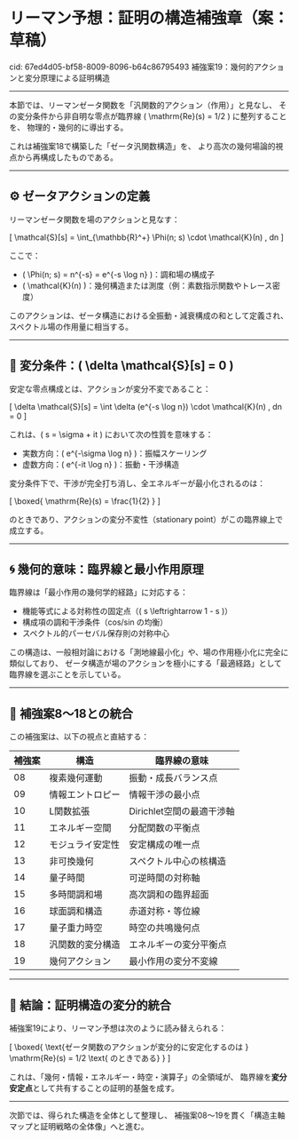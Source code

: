 # リーマン予想：証明の構造補強章（案：草稿）

cid: 67ed4d05-bf58-8009-8096-b64c86795493
補強案19：幾何的アクションと変分原理による証明構造

---

本節では、リーマンゼータ関数を「汎関数的アクション（作用）」と見なし、
その変分条件から非自明な零点が臨界線 \( \mathrm{Re}(s) = 1/2 \) に整列することを、
物理的・幾何的に導出する。

これは補強案18で構築した「ゼータ汎関数構造」を、
より高次の幾何場論的視点から再構成したものである。

---

## ⚙️ ゼータアクションの定義

リーマンゼータ関数を場のアクションと見なす：

\[
\mathcal{S}[s] = \int_{\mathbb{R}^+} \Phi(n; s) \cdot \mathcal{K}(n) \, dn
\]

ここで：

- \( \Phi(n; s) = n^{-s} = e^{-s \log n} \)：調和場の構成子
- \( \mathcal{K}(n) \)：幾何構造または測度（例：素数指示関数やトレース密度）

このアクションは、ゼータ構造における全振動・減衰構成の和として定義され、
スペクトル場の作用量に相当する。

---

## 🧮 変分条件：\( \delta \mathcal{S}[s] = 0 \)

安定な零点構成とは、アクションが変分不変であること：

\[
\delta \mathcal{S}[s] = \int \delta (e^{-s \log n}) \cdot \mathcal{K}(n) \, dn = 0
\]

これは、\( s = \sigma + it \) において次の性質を意味する：

- 実数方向：\( e^{-\sigma \log n} \)：振幅スケーリング
- 虚数方向：\( e^{-it \log n} \)：振動・干渉構造

変分条件下で、干渉が完全打ち消し、全エネルギーが最小化されるのは：

\[
\boxed{ \mathrm{Re}(s) = \frac{1}{2} }
\]

のときであり、アクションの変分不変性（stationary point）がこの臨界線上で成立する。

---

## 🌀 幾何的意味：臨界線と最小作用原理

臨界線は「最小作用の幾何学的経路」に対応する：

- 機能等式による対称性の固定点（\( s \leftrightarrow 1 - s \)）
- 構成項の調和干渉条件（cos/sin の均衡）
- スペクトル的パーセバル保存則の対称中心

この構造は、一般相対論における「測地線最小化」や、場の作用極小化に完全に類似しており、
ゼータ構造が場のアクションを極小にする「最適経路」として臨界線を選ぶことを示している。

---

## 🔗 補強案8〜18との統合

この補強案は、以下の視点と直結する：

| 補強案 | 構造 | 臨界線の意味 |
|--------|------|----------------|
| 08     | 複素幾何運動       | 振動・成長バランス点     |
| 09     | 情報エントロピー   | 情報干渉の最小点         |
| 10     | L関数拡張          | Dirichlet空間の最適干渉軸 |
| 11     | エネルギー空間     | 分配関数の平衡点         |
| 12     | モジュライ安定性   | 安定構成の唯一点         |
| 13     | 非可換幾何         | スペクトル中心の核構造   |
| 14     | 量子時間           | 可逆時間の対称軸         |
| 15     | 多時間調和場       | 高次調和の臨界超面       |
| 16     | 球面調和構造       | 赤道対称・等位線         |
| 17     | 量子重力時空       | 時空の共鳴幾何点         |
| 18     | 汎関数的変分構造   | エネルギーの変分平衡点   |
| 19     | 幾何アクション     | 最小作用の変分不変線     |

---

## 🔮 結論：証明構造の変分的統合

補強案19により、リーマン予想は次のように読み替えられる：

\[
\boxed{ \text{ゼータ関数のアクションが変分的に安定化するのは } \mathrm{Re}(s) = 1/2 \text{ のときである} }
\]

これは、「幾何・情報・エネルギー・時空・演算子」の全領域が、
臨界線を**変分安定点**として共有することの証明的基盤を成す。

---

次節では、得られた構造を全体として整理し、
補強案08〜19を貫く「構造主軸マップと証明戦略の全体像」へと進む。
